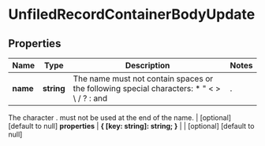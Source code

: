 # UnfiledRecordContainerBodyUpdate

## Properties
Name | Type | Description | Notes
------------ | ------------- | ------------- | -------------
**name** | **string** | The name must not contain spaces or the following special characters: * \" < > \\ / ? : and |.
The character . must not be used at the end of the name.
 | [optional] [default to null]
**properties** | **{ [key: string]: string; }** |  | [optional] [default to null]


